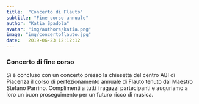 ```yaml
---
title:  "Concerto di Flauto"
subtitle: "Fine corso annuale"
author: "Katia Spadola"
avatar: "img/authors/katia.png"
image: "img/concertoflauto.jpg"
date:   2019-06-23 12:12:12
---
```


### Concerto di fine corso

Si è concluso con un concerto presso la chiesetta del centro ABI di Piacenza il corso di perfezionamento annuale di Flauto tenuto dal Maestro Stefano Parrino.
Complimenti a tutti i ragazzi partecipanti e auguriamo a loro un buon proseguimento per un futuro ricco di musica.
